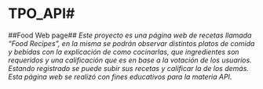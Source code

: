 
# TPO_API#
##Food Web page##
*Este proyecto es una página web de recetas llamada “Food Recipes”, en la misma se podrán observar distintos platos de comida y bebidas con la explicación de como cocinarlas, que ingredientes son requeridos y una calificación que es en base a la votación de los usuarios. Estando registrado se puede subir sus recetas y calificar la de los demás. Esta página web se realizó con fines educativos para la materia API.*
